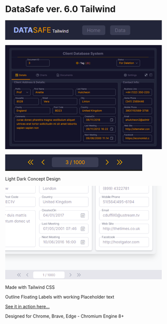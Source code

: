 # DataSafe ver. 6.0 Tailwind

![]()![1624705691113.png](image/README/1624705691113.png)

![]()![1624705613116.png](image/README/1624705613116.png)

![1624705743975.png](image/README/1624705743975.png)

Light Dark Concept Design

![](image/README/1622485317028.png)

Made with Tailwind CSS

Outline Floating Labels with working Placeholder text

[See it in action here...](https://avertry.github.io/DS6/dist/)

Designed for Chrome, Brave, Edge - Chromium Engine 8+
